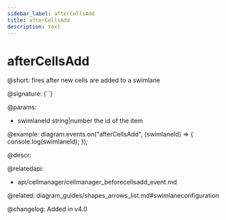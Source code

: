 ```yaml
---
sidebar_label: afterCellsAdd
title: afterCellsAdd 
description: text
---
```


# afterCellsAdd

@short: fires after new cells are added to a swimlane

@signature: {``}

@params:
- swimlaneId    string|number	the id of the item

@example:
diagram.events.on("afterCellsAdd", (swimlaneId) => {
    console.log(swimlaneId);
});

@descr:

@relatedapi:
- api/cellmanager/cellmanager_beforecellsadd_event.md

@related: diagram_guides/shapes_arrows_list.md#swimlaneconfiguration

@changelog:
Added in v4.0
